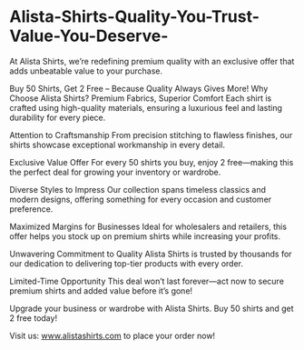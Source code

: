 # Alista-Shirts-Quality-You-Trust-Value-You-Deserve-
At Alista Shirts, we’re redefining premium quality with an exclusive offer that adds unbeatable value to your purchase.

Buy 50 Shirts, Get 2 Free – Because Quality Always Gives More!
Why Choose Alista Shirts?
Premium Fabrics, Superior Comfort
Each shirt is crafted using high-quality materials, ensuring a luxurious feel and lasting durability for every piece.

Attention to Craftsmanship
From precision stitching to flawless finishes, our shirts showcase exceptional workmanship in every detail.

Exclusive Value Offer
For every 50 shirts you buy, enjoy 2 free—making this the perfect deal for growing your inventory or wardrobe.

Diverse Styles to Impress
Our collection spans timeless classics and modern designs, offering something for every occasion and customer preference.

Maximized Margins for Businesses
Ideal for wholesalers and retailers, this offer helps you stock up on premium shirts while increasing your profits.

Unwavering Commitment to Quality
Alista Shirts is trusted by thousands for our dedication to delivering top-tier products with every order.

Limited-Time Opportunity
This deal won’t last forever—act now to secure premium shirts and added value before it’s gone!

Upgrade your business or wardrobe with Alista Shirts. Buy 50 shirts and get 2 free today!

Visit us: www.alistashirts.com to place your order now!

